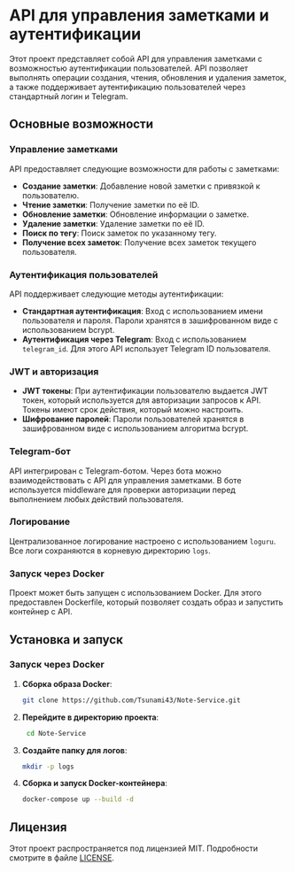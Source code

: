 # API для управления заметками и аутентификации

Этот проект представляет собой API для управления заметками с возможностью аутентификации пользователей. API позволяет выполнять операции создания, чтения, обновления и удаления заметок, а также поддерживает аутентификацию пользователей через стандартный логин и Telegram.

## Основные возможности

### Управление заметками

API предоставляет следующие возможности для работы с заметками:

- **Создание заметки**: Добавление новой заметки с привязкой к пользователю.
- **Чтение заметки**: Получение заметки по её ID.
- **Обновление заметки**: Обновление информации о заметке.
- **Удаление заметки**: Удаление заметки по её ID.
- **Поиск по тегу**: Поиск заметок по указанному тегу.
- **Получение всех заметок**: Получение всех заметок текущего пользователя.

### Аутентификация пользователей

API поддерживает следующие методы аутентификации:

- **Стандартная аутентификация**: Вход с использованием имени пользователя и пароля. Пароли хранятся в зашифрованном виде с использованием bcrypt.
- **Аутентификация через Telegram**: Вход с использованием `telegram_id`. Для этого API использует Telegram ID пользователя.

### JWT и авторизация

- **JWT токены**: При аутентификации пользователю выдается JWT токен, который используется для авторизации запросов к API. Токены имеют срок действия, который можно настроить.
- **Шифрование паролей**: Пароли пользователей хранятся в зашифрованном виде с использованием алгоритма bcrypt.

### Telegram-бот

API интегрирован с Telegram-ботом. Через бота можно взаимодействовать с API для управления заметками. В боте используется middleware для проверки авторизации перед выполнением любых действий пользователя.

### Логирование

Централизованное логирование настроено с использованием `loguru`. Все логи сохраняются в корневую директорию `logs`.

### Запуск через Docker

Проект может быть запущен с использованием Docker. Для этого предоставлен Dockerfile, который позволяет создать образ и запустить контейнер с API.

## Установка и запуск

### Запуск через Docker

1. **Сборка образа Docker**:
   ```bash
   git clone https://github.com/Tsunami43/Note-Service.git

2. **Перейдите в директорию проекта**:
   ```bash
    cd Note-Service
    ```

3. **Создайте папку для логов**:
    ```bash
    mkdir -p logs
    ```

4. **Cборка и запуск Docker-контейнера**:
    ```bash
    docker-compose up --build -d
    ```

## Лицензия

Этот проект распространяется под лицензией MIT. Подробности смотрите в файле [LICENSE](LICENSE).
